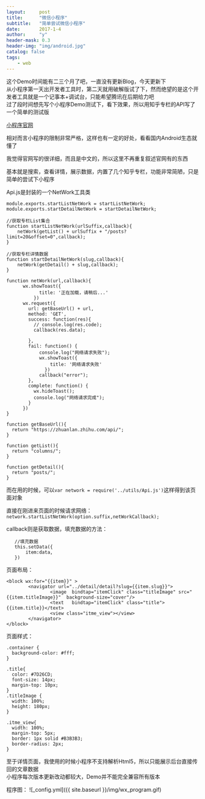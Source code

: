 ```yaml
---
layout:     post
title:      "微信小程序"
subtitle:   "简单尝试微信小程序"
date:       2017-1-4
author:     "y"
header-mask: 0.3
header-img: "img/android.jpg"
catalog: false
tags:
    - web
---
```


这个Demo时间能有二三个月了吧，一直没有更新Blog，今天更新下<br>
从小程序第一天出开发者工具时，第二天就用破解版试了下，然而绝望的是这个开发者工具就是一个记事本+调试台，只能希望腾讯在后期给力吧<br>
过了段时间想先写个小程序Demo测试下，看下效果，所以用知乎专栏的API写了一个简单的测试版<br>


[小程序官网](https://mp.weixin.qq.com/debug/wxadoc/dev/?t=20161230)<br>

相对而言小程序的限制非常严格，这样也有一定的好处，看看国内Android生态就懂了<br>

我觉得官网写的很详细，而且是中文的，所以这里不再重复叙述官网有的东西<br>


基本就是搜索，查看详情，展示数据，内置了几个知乎专栏，功能非常简陋，只是简单的尝试下小程序<br>

Api.js是封装的一个NetWork工具类<br>

	
	module.exports.startListNetWork = startListNetWork;
	module.exports.startDetailNetWork = startDetailNetWork;
	
	//获取专栏List集合
	function startListNetWork(urlSuffix,callback){
	    netWork(getList() + urlSuffix + "/posts?limit=20&offset=0",callback);
	}
	
	//获取专栏详情数据
	function startDetailNetWork(slug,callback){
	    netWork(getDetail() + slug,callback);
	}
	
	function netWork(url,callback){
	      wx.showToast({
	            title: '正在加载，请稍后...'
	          })
	      wx.request({
	        url: getBaseUrl() + url,
	        method: 'GET', 
	        success: function(res){
	          // console.log(res.code);
	          callback(res.data);
	          
	        },
	        fail: function() {
	            console.log("网络请求失败");
	            wx.showToast({
	                title: '网络请求失败'
	              })
	            callback("error");
	        },
	        complete: function() {
	          wx.hideToast();
	          console.log("网络请求完成");
	        }
	      })
	}
	
	function getBaseUrl(){
	  return "https://zhuanlan.zhihu.com/api/";
	}
	
	function getList(){
	  return "columns/";
	}
	
	function getDetail(){
	  return "posts/";
	}

而在用的时候，可以`var network = require('../utils/Api.js')`这样得到该页面对象
<br>



直接在刚进来页面的时候请求网络：`network.startListNetWork(option.suffix,netWorkCallback);`
<br>

callback则是获取数据，填充数据的方法：
		
	   //填充数据	
       this.setData({
           item:data,
       })


页面布局：
	
	<block wx:for="{{item}}" >
	        <navigator url="../detail/detail?slug={{item.slug}}">
	                <image  bindtap="itemClick" class="titleImage" src="{{item.titleImage}}"  background-size="cover"/>
	                <text   bindtap="itemClick" class="title">{{item.title}}</text>
	                <view class="itme_view"></view>
	        </navigator>
	</block>

页面样式：

	.container {
	  background-color: #fff;
	}
	
	.title{
	  color: #7D26CD;
	  font-size: 14px;
	  margin-top: 10px;
	}
	.titleImage {
	  width: 100%;
	  height: 180px;
	}
	
	.itme_view{
	  width: 100%;
	  margin-top: 5px;
	  border: 1px solid #B3B3B3;
	  border-radius: 2px;
	}


至于详情页面，我使用的时候小程序不支持解析Html5，所以只能展示后台直接传回的文章数据
<br>
小程序每次版本更新改动都较大，Demo并不能完全兼容所有版本

程序图：
![_config.yml]({{ site.baseurl }}/img/wx_program.gif)